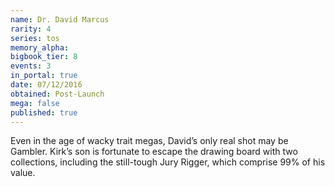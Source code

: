```yaml
---
name: Dr. David Marcus
rarity: 4
series: tos
memory_alpha:
bigbook_tier: 8
events: 3
in_portal: true
date: 07/12/2016
obtained: Post-Launch
mega: false
published: true
---
```


Even in the age of wacky trait megas, David’s only real shot may be Gambler. Kirk’s son is fortunate to escape the drawing board with two collections, including the still-tough Jury Rigger, which comprise 99% of his value.
